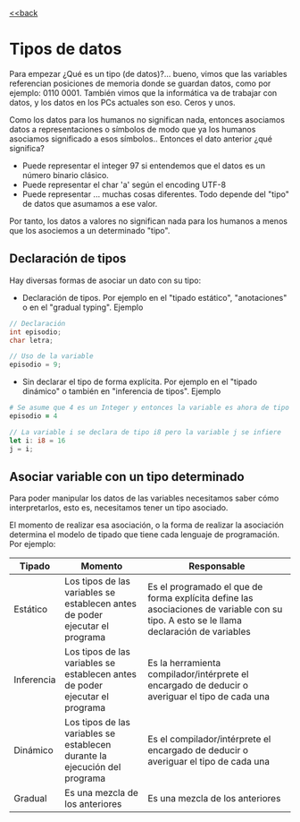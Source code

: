 [<<back](README.md)

# Tipos de datos

Para empezar ¿Qué es un tipo (de datos)?... bueno, vimos que las variables referencian posiciones de memoria donde se guardan datos, como por ejemplo: 0110 0001. También vimos que la informática va de trabajar con datos, y los datos en los PCs actuales son eso. Ceros y unos.

Como los datos para los humanos no significan nada, entonces asociamos datos a representaciones o símbolos de modo que ya los humanos asociamos significado a esos símbolos.. Entonces el dato anterior ¿qué significa?

* Puede representar el integer 97 si entendemos que el datos es un número binario clásico.
* Puede representar el char 'a' según el encoding UTF-8
* Puede representar ... muchas cosas diferentes. Todo depende del "tipo" de datos que asumamos a ese valor.

Por tanto, los datos a valores no significan nada para los humanos a menos que los asociemos a un determinado "tipo".

## Declaración de tipos

Hay diversas formas de asociar un dato con su tipo:

* Declaración de tipos. Por ejemplo en el "tipado estático", "anotaciones" o en el "gradual typing". Ejemplo
```c
// Declaración
int episodio;
char letra;

// Uso de la variable
episodio = 9;
```

* Sin declarar el tipo de forma explícita. Por ejemplo en el "tipado dinámico" o también en "inferencia de tipos". Ejemplo
```ruby
# Se asume que 4 es un Integer y entonces la variable es ahora de tipo Integer
episodio = 4
```

```rust
// La variable i se declara de tipo i8 pero la variable j se infiere
let i: i8 = 16
j = i;
```

## Asociar variable con un tipo determinado

Para poder manipular los datos de las variables necesitamos saber cómo interpretarlos, esto es, necesitamos tener un tipo asociado.

El momento de realizar esa asociación, o la forma de realizar la asociación determina el modelo de tipado que tiene cada lenguaje de programación. Por ejemplo:

| Tipado   | Momento | Responsable |
| -------- | ------- | ----------- |
| Estático | Los tipos de las variables se establecen antes de poder ejecutar el programa | Es el programado el que de forma explícita define las asociaciones de variable con su tipo. A esto se le llama declaración de variables |
| Inferencia | Los tipos de las variables se establecen antes de poder ejecutar el programa | Es la herramienta compilador/intérprete el encargado de deducir o averiguar el tipo de cada una |
| Dinámico | Los tipos de las variables se establecen durante la ejecución del programa | Es el compilador/intérprete el encargado de deducir o averiguar el tipo de cada una |
| Gradual | Es una mezcla de los anteriores | Es una mezcla de los anteriores |
